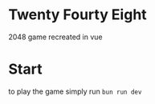 # Twenty Fourty Eight

2048 game recreated in vue

# Start

to play the game simply run `bun run dev`
